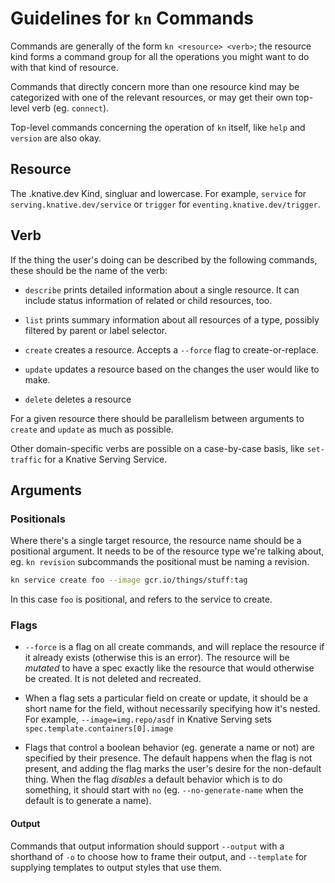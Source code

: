 # Guidelines for `kn` Commands

Commands are generally of the form `kn <resource> <verb>`; the resource kind
forms a command group for all the operations you might want to do with that kind
of resource.

Commands that directly concern more than one resource kind may be categorized
with one of the relevant resources, or may get their own top-level verb (eg.
`connect`).

Top-level commands concerning the operation of `kn` itself, like `help` and
`version` are also okay.

## Resource

The <group>.knative.dev Kind, singluar and lowercase. For example, `service` for
`serving.knative.dev/service` or `trigger` for `eventing.knative.dev/trigger`.

## Verb

If the thing the user's doing can be described by the following commands, these
should be the name of the verb:

- `describe` prints detailed information about a single resource. It can include
  status information of related or child resources, too.

- `list` prints summary information about all resources of a type, possibly
  filtered by parent or label selector.

- `create` creates a resource. Accepts a `--force` flag to create-or-replace.

- `update` updates a resource based on the changes the user would like to make.

- `delete` deletes a resource

For a given resource there should be parallelism between arguments to `create`
and `update` as much as possible.

Other domain-specific verbs are possible on a case-by-case basis, like
`set-traffic` for a Knative Serving Service.

## Arguments

### Positionals

Where there's a single target resource, the resource name should be a positional
argument. It needs to be of the resource type we're talking about, eg.
`kn revision` subcommands the positional must be naming a revision.

```bash
kn service create foo --image gcr.io/things/stuff:tag
```

In this case `foo` is positional, and refers to the service to create.

### Flags

- `--force` is a flag on all create commands, and will replace the resource if
  it already exists (otherwise this is an error). The resource will be _mutated_
  to have a spec exactly like the resource that would otherwise be created. It
  is not deleted and recreated.

- When a flag sets a particular field on create or update, it should be a short
  name for the field, without necessarily specifying how it's nested. For
  example, `--image=img.repo/asdf` in Knative Serving sets
  `spec.template.containers[0].image`

- Flags that control a boolean behavior (eg. generate a name or not) are
  specified by their presence. The default happens when the flag is not present,
  and adding the flag marks the user's desire for the non-default thing. When
  the flag _disables_ a default behavior which is to do something, it should
  start with `no` (eg. `--no-generate-name` when the default is to generate a
  name).

#### Output

Commands that output information should support `--output` with a shorthand of
`-o` to choose how to frame their output, and `--template` for supplying
templates to output styles that use them.
